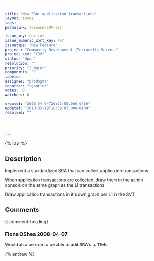 ```yaml
---

title: "New SRA: application transactions"
layout: issue
tags: 
permalink: /browse/CDV-707

issue_key: CDV-707
issue_numeric_sort_key: 707
issuetype: "New Feature"
project: "Community Development (Terracotta Server)"
project_key: "CDV"
status: "Open"
resolution: ""
priority: "2 Major"
components: ""
labels: 
assignee: "prodmgmt"
reporter: "tgautier"
votes:  0
watchers: 0

created: "2008-04-04T20:02:55.000-0400"
updated: "2010-03-19T18:59:03.000-0400"
resolved: ""




---
```


{% raw %}

## Description

<div markdown="1" class="description">

Implement a standardized SRA that can collect application transactions.

When application transactions are collected, draw them in the admin console on the same graph as the L1 transactions.

Draw application transactions in it's own graph per L1 in the SVT.

</div>

## Comments


{:.comment-heading}
### **Fiona OShea** <span class="date">2008-04-07</span>

<div markdown="1" class="comment">

Would also be nice to be able to add SRA's to TIMs

</div>



{% endraw %}
